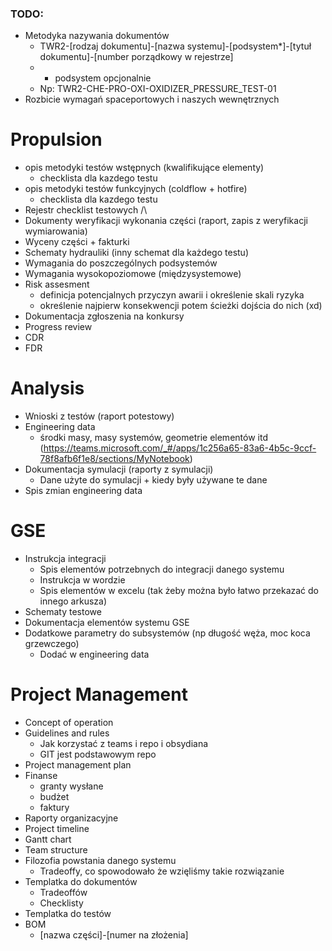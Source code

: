 ### TODO:
- Metodyka nazywania dokumentów
	- TWR2-[rodzaj dokumentu]-[nazwa systemu]-[podsystem*]-[tytuł dokumentu]-[number porządkowy w rejestrze]
	- * podsystem opcjonalnie
	- Np: TWR2-CHE-PRO-OXI-OXIDIZER_PRESSURE_TEST-01
- Rozbicie wymagań spaceportowych i naszych wewnętrznych

# Propulsion
- opis metodyki testów wstępnych (kwalifikujące elementy)
	- checklista dla kazdego testu
- opis metodyki testów funkcyjnych (coldflow + hotfire)
	- checklista dla kazdego testu
- Rejestr checklist testowych /\
- Dokumenty weryfikacji wykonania części (raport, zapis z weryfikacji wymiarowania)
- Wyceny części + fakturki
- Schematy hydrauliki (inny schemat dla każdego testu)
- Wymagania do poszczególnych podsystemów
- Wymagania wysokopoziomowe (międzysystemowe)
- Risk assesment
	- definicja potencjalnych przyczyn awarii i określenie skali ryzyka
	- określenie najpierw konsekwencji potem ścieżki dojścia do nich (xd)
- Dokumentacja zgłoszenia na konkursy
- Progress review
- CDR
- FDR

# Analysis
- Wnioski z testów (raport potestowy)
- Engineering data
	- środki masy, masy systemów, geometrie elementów itd (https://teams.microsoft.com/_#/apps/1c256a65-83a6-4b5c-9ccf-78f8afb6f1e8/sections/MyNotebook)
- Dokumentacja symulacji (raporty z symulacji)
	- Dane użyte do symulacji + kiedy były używane te dane
- Spis zmian engineering data
# GSE
- Instrukcja integracji
	- Spis elementów potrzebnych do integracji danego systemu
	- Instrukcja w wordzie
	- Spis elementów w excelu (tak żeby można było łatwo przekazać do innego arkusza)
- Schematy testowe
- Dokumentacja elementów systemu GSE
- Dodatkowe parametry do subsystemów (np długość węża, moc koca grzewczego)
	- Dodać w engineering data

# Project Management
- Concept of operation
- Guidelines and rules
	- Jak korzystać z teams i repo i obsydiana
	- GIT jest podstawowym repo
- Project management plan
- Finanse
	- granty wysłane
	- budżet
	- faktury
- Raporty organizacyjne
- Project timeline
- Gantt chart
- Team structure
- Filozofia powstania danego systemu
	- Tradeoffy, co spowodowało że wzięliśmy takie rozwiązanie
- Templatka do dokumentów
	- Tradeoffów
	- Checklisty
- Templatka do testów
- BOM
	- [nazwa części]-[numer na złożenia]